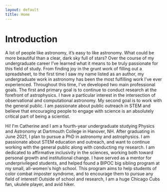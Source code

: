 ```yaml
---
layout: default
title: Home
---
```


# Introduction

A lot of people like astronomy, it’s easy to like astronomy. What could be more beautiful than a clear, dark sky full of stars? Over the course of my undergraduate career I’ve learned what it means to be truly passionate for this field of study. From finding joy in the grunt work of filling out a spreadsheet, to the first time I saw my name listed as an author, my undergraduate work in astronomy has been the most fulfilling work I’ve ever experienced. Throughout this time, I've developed two main professional goals. The first and primary goal is to continue to conduct research at the forefront of astrophysics. I have a particular interest in the intersection of observational and computational astronomy<!--, where new technology can be used to improve and accelerate our knowledge of astrophysics-->. My second goal is to work with the general public. I am passionate about public outreach in STEM and believe that encouraging people to engage with science is an absolutely critical part of being a scientist.

Hi! I'm Catherine and I am a fourth-year undergraduate studying Physics and Astronomy at Dartmouth College in Hanover, NH. After graduating in June 2021, I plan to pursue a PhD in astronomy and astrophysics. I am passionate about STEM education and outreach, and want to continue working with the general public along with conducting my research. I am dedicated to affirmative inclusivity in the sciences, working both toward personal growth and institutional change. I have served as a mentor for underprivileged students, and helped found a BIPOC big sibling program at my small, all-women's high school. This program aims to help students of color combat imposter syndrome, and to encourage them to pursue any field of interest! Outside of school and research, I am a huge Chicago Cubs fan, ukulele player, and avid hiker.

<!--![CVpg1](https://github.com/catieslaughts/catieslaughts.github.io/blob/master/websitecvpg1.jpg)-->


<!--For more details see [GitHub Flavored Markdown](https://guides.github.com/features/mastering-markdown/).-->
